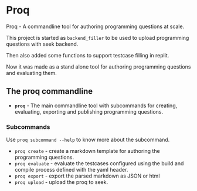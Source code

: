 # Proq

Proq - A commandline tool for authoring programming questions at scale.


This project is started as `backend_filler` to be used to upload programming questions with seek backend. 

Then also added some functions to support testcase filling in replit.

Now it was made as a stand alone tool for authoring programming questions and evaluating them.

## The proq commandline

- **`proq`** - The main commandline tool with subcommands for creating, evaluating, exporting and publishing programming questions.

### Subcommands
Use `proq subcommand --help` to know more about the subcommand.

- `proq create` - create a markdown template for authoring the programming questions.
- `proq evaluate` - evaluate the testcases configured using the build and compile process defined with the yaml header.
- `proq export` - export the parsed markdown as JSON or html
- `proq upload` - upload the proq to seek.

